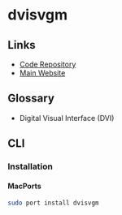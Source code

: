 # dvisvgm

## Links

- [Code Repository](https://github.com/mgieseki/dvisvgm)
- [Main Website](https://dvisvgm.de)

## Glossary

- Digital Visual Interface (DVI)

## CLI

### Installation

#### MacPorts

```sh
sudo port install dvisvgm
```
